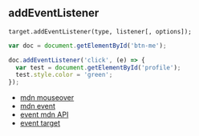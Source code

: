 
## addEventListener

`target.addEventListener(type, listener[, options]);`

```js
var doc = document.getElementById('btn-me');

doc.addEventListener('click', (e) => {
  var test = document.getElementById('profile');
  test.style.color = 'green';
});
```

* [mdn mouseover](https://developer.mozilla.org/en-US/docs/Web/Events/mouseover)
* [mdn event](https://developer.mozilla.org/en-US/docs/Web/Events)
* [event mdn API](https://developer.mozilla.org/en-US/docs/Web/API/Event)
* [event target](https://developer.mozilla.org/en-US/docs/Web/API/EventTarget)
